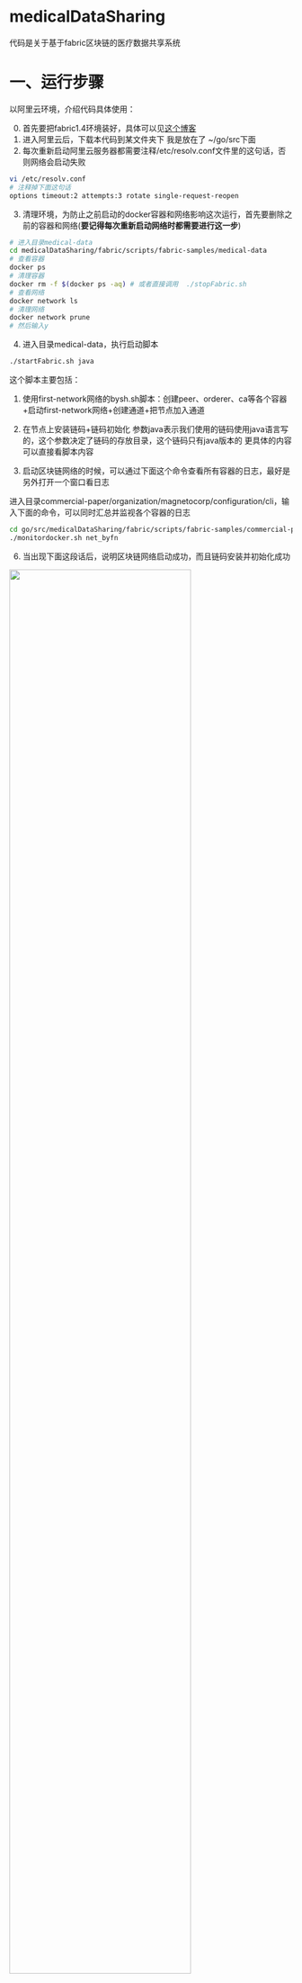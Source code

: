 # medicalDataSharing
代码是关于基于fabric区块链的医疗数据共享系统

# 一、运行步骤
以阿里云环境，介绍代码具体使用：

0. 首先要把fabric1.4环境装好，具体可以见[这个博客](https://blog.csdn.net/weixin_42787605/article/details/121772885)
1. 进入阿里云后，下载本代码到某文件夹下 我是放在了 ~/go/src下面
2. 每次重新启动阿里云服务器都需要注释/etc/resolv.conf文件里的这句话，否则网络会启动失败

```bash
vi /etc/resolv.conf
# 注释掉下面这句话
options timeout:2 attempts:3 rotate single-request-reopen
```
3. 清理环境，为防止之前启动的docker容器和网络影响这次运行，首先要删除之前的容器和网络(**要记得每次重新启动网络时都需要进行这一步**)
```bash
# 进入目录medical-data
cd medicalDataSharing/fabric/scripts/fabric-samples/medical-data
# 查看容器
docker ps
# 清理容器 
docker rm -f $(docker ps -aq) # 或者直接调用  ./stopFabric.sh
# 查看网络
docker network ls
# 清理网络
docker network prune
# 然后输入y
```

4. 进入目录medical-data，执行启动脚本

```bash
./startFabric.sh java
```
这个脚本主要包括：
  1. 使用first-network网络的bysh.sh脚本：创建peer、orderer、ca等各个容器+启动first-network网络+创建通道+把节点加入通道
  2. 在节点上安装链码+链码初始化
参数java表示我们使用的链码使用java语言写的，这个参数决定了链码的存放目录，这个链码只有java版本的
更具体的内容可以直接看脚本内容


5. 启动区块链网络的时候，可以通过下面这个命令查看所有容器的日志，最好是另外打开一个窗口看日志

进入目录commercial-paper/organization/magnetocorp/configuration/cli，输入下面的命令，可以同时汇总并监视各个容器的日志

```bash
cd go/src/medicalDataSharing/fabric/scripts/fabric-samples/commercial-paper/organization/magnetocorp/configuration/cli/
./monitordocker.sh net_byfn
```
6. 当出现下面这段话后，说明区块链网络启动成功，而且链码安装并初始化成功
<img src="https://img-blog.csdnimg.cn/b0af6e759e58431dad44b78d18904186.png" width="80%">



7. 启动服务端

```bash
cd java
mvn test
```
下面这样就是服务端启动成功了

<img src="https://img-blog.csdnimg.cn/50ec16276e1d4ea1a9b3bcb0cb0ae0f6.png" width="80%">

[这个网址](http://39.96.201.238:5984/_utils/)可以看到数据库，最下面就是我们新建的表，链码在初始化的时候，创建了100个用户
<img src="https://img-blog.csdnimg.cn/b6972f4de69146979f0e5f9623a4b7e4.png" width="80%">


8. http服务端启动成功之后，可以通过客户端直接访问服务端

访问参数可以看medicalDataSharing\fabric\scripts\fabric-samples\medical-data\java\src\main\java\org\example\HttpServer.java文件里对参数的解析

访问方法有两种，第一种是直接通过[输入url](http://post.jsonin.com/)访问，如下图：
<img src="https://img-blog.csdnimg.cn/4146a10cbd6040909e968646a3bf159f.png" width="80%">

第二种是通过代码访问，具体代码在medicalDataSharing\fabric\scripts\fabric-samples\medical-data\java\src\main\java\org\example\HttpClient.java，把url替换成自己阿里云的url就可以了，直接运行main函数，下图是运行了创建用户的方法，返回了用户的id是100


<img src="https://img-blog.csdnimg.cn/fa2180a4d9b64050b525e36e74bf36aa.png" width="80%">

# 二、功能介绍
分为两部分功能，主要是通过fabric实现的区块链
# 三、代码介绍
代码是关于基于fabric区块链的医疗数据共享系统，系统中主要有两个模块，加密魔模块和区块链模块：


<img src="https://img-blog.csdnimg.cn/6ec200f78c554b06b1c8cf04d1a599b8.png" width="80%">

## 1. 区块链模块介绍
区块链有分为两个组织，共识机制采用的是kafka


<img src="https://img-blog.csdnimg.cn/f4b81f6a249c49479e6db73d356145ad.png" width="50%">

## 2. 加密模块介绍
加密使用的是cp-abe，是在[此人](http://github.com/junwei-wang)源码的基础之上，加了三个功能：
1. 对文件分级解密
2. 将属性授权中心拆分成两个，避免密钥托管，两个中心交互生成用户私钥，其实应该这两个授权中心放在两个节点上，但为了方便，我把它还是放在一个节点上
3. 在密钥生成过程中，加入用户生成的随机数，授权中心返回给用户的是伪密钥，只有用户知道随机数，可以把它恢复成真实密钥
